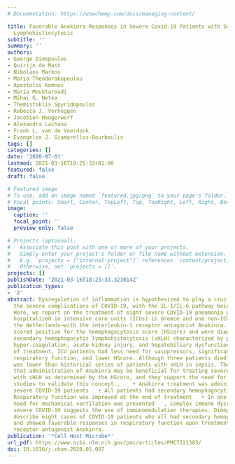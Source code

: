 ```yaml
---
# Documentation: https://wowchemy.com/docs/managing-content/

title: Favorable Anakinra Responses in Severe Covid-19 Patients with Secondary Hemophagocytic
  Lymphohistiocytosis
subtitle: ''
summary: ''
authors:
- George Dimopoulos
- Quirijn de Mast
- Nikolaos Markou
- Maria Theodorakopoulou
- Apostolos Komnos
- Maria Mouktaroudi
- Mihai G. Netea
- Themistoklis Spyridopoulos
- Rebecca J. Verheggen
- Jacobien Hoogerwerf
- Alexandra Lachana
- Frank L. van de Veerdonk
- Evangelos J. Giamarellos-Bourboulis
tags: []
categories: []
date: '2020-07-01'
lastmod: 2021-03-16T19:25:33+01:00
featured: false
draft: false

# Featured image
# To use, add an image named `featured.jpg/png` to your page's folder.
# Focal points: Smart, Center, TopLeft, Top, TopRight, Left, Right, BottomLeft, Bottom, BottomRight.
image:
  caption: ''
  focal_point: ''
  preview_only: false

# Projects (optional).
#   Associate this post with one or more of your projects.
#   Simply enter your project's folder or file name without extension.
#   E.g. `projects = ["internal-project"]` references `content/project/deep-learning/index.md`.
#   Otherwise, set `projects = []`.
projects: []
publishDate: '2021-03-16T18:25:33.323014Z'
publication_types:
- '2'
abstract: Dysregulation of inflammation is hypothesized to play a crucial role in
  the severe complications of COVID-19, with the IL-1/IL-6 pathway being central.
  Here, we report on the treatment of eight severe COVID-19 pneumonia patients—seven
  hospitalized in intensive care units (ICUs) in Greece and one non-ICU patient in
  the Netherlands—with the interleukin-1 receptor antagonist Anakinra. All patients
  scored positive for the hemophagocytosis score (HScore) and were diagnosed with
  secondary hemophagocytic lymphohistocytosis (sHLH) characterized by pancytopenia,
  hyper-coagulation, acute kidney injury, and hepatobiliary dysfunction. At the end
  of treatment, ICU patients had less need for vasopressors, significantly improved
  respiratory function, and lower HScore. Although three patients died, the mortality
  was lower than historical series of patients with sHLH in sepsis. These data suggest
  that administration of Anakinra may be beneficial for treating severe COVID-19 patients
  with sHLH as determined by the HScore, and they support the need for larger clinical
  studies to validate this concept.,    • Anakinra treatment was administered to eight
  severe COVID-19 patients   • All patients had secondary hemophagocytic lymphohistiocytosis   •
  Respiratory function was improved at the end of treatment   • In one patient, the
  need for mechanical ventilation was prevented   , Complex immune dysregulation in
  severe COVID-19 suggests the use of immunomodulation therapies. Dimopoulos et al.
  describe eight cases of COVID-19 patients who all had secondary hemophagocytic lymphohistiocytosis
  and showed favorable responses in respiratory function upon treatment with the interleukin-1
  receptor antagonist Anakinra.
publication: '*Cell Host Microbe*'
url_pdf: https://www.ncbi.nlm.nih.gov/pmc/articles/PMC7221383/
doi: 10.1016/j.chom.2020.05.007
---
```


